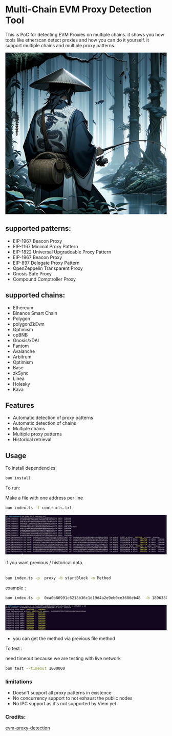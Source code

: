 # Multi-Chain EVM Proxy Detection Tool

This is PoC for detecting EVM Proxies on multiple chains. it shows you how tools like etherscan detect proxies and how you can do it yourself. it support multiple chains and multiple proxy patterns.

![proxy](./assets/proxy.jpeg)



## supported patterns:

- EIP-1967 Beacon Proxy
- EIP-1167 Minimal Proxy Pattern
- EIP-1822 Universal Upgradeable Proxy Pattern
- EIP-1967 Beacon Proxy
- EIP-897 Delegate Proxy Pattern
- OpenZeppelin Transparent Proxy
- Gnosis Safe Proxy
- Compound Comptroller Proxy


## supported chains:

- Ethereum
- Binance Smart Chain
- Polygon
- polygonZkEvm
- Optimism
- opBNB
- Gnosis/xDAI
- Fantom
- Avalanche
- Arbitrum
- Optimism
- Base
- zkSync
- Linea
- Holesky
- Kava


## Features
- Automatic detection of proxy patterns
- Automatic detection of chains
- Multiple chains
- Multiple proxy patterns
- Historical retrieval


## Usage
To install dependencies:

```bash
bun install
```

To run:

Make a file with one address per line

```bash
bun index.ts -f contracts.txt
```
![multichain](./assets/multichain.png)

if you want previous / historical data. 


```bash 

bun index.ts -p  proxy -b startBlock -m Method
```
example : 

```bash
bun index.ts -p  0xa0b86991c6218b36c1d19d4a2e9eb0ce3606eb48  -b 18963800 -m OZ

```

![history](./assets/history.png)


* you can get the method via previous file method


To test :

need timeout because we are testing with live network

```bash
bun test --timeout 1000000
```
### limitations
- Doesn't support all proxy patterns in existence
- No concurrency support to not exhaust the public nodes
- No IPC support as it's not supported by Viem yet

### Credits:
[evm-proxy-detection](https://github.com/gnosis/evm-proxy-detection)

